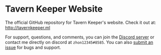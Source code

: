 # Tavern Keeper Website
The official GitHub repository for Tavern Keeper's website.
Check it out at: http://tavernkeeper.ml

For support, questions, and comments, you can join the [Discord server](https://discord.gg/jMpw3jw) or contact me directly on discord at `zhon12345#8585`. You can also [submit an issue](https://github.com/zhon12345/Tavern-Keeper-Website/issues/new) for bugs and support.
